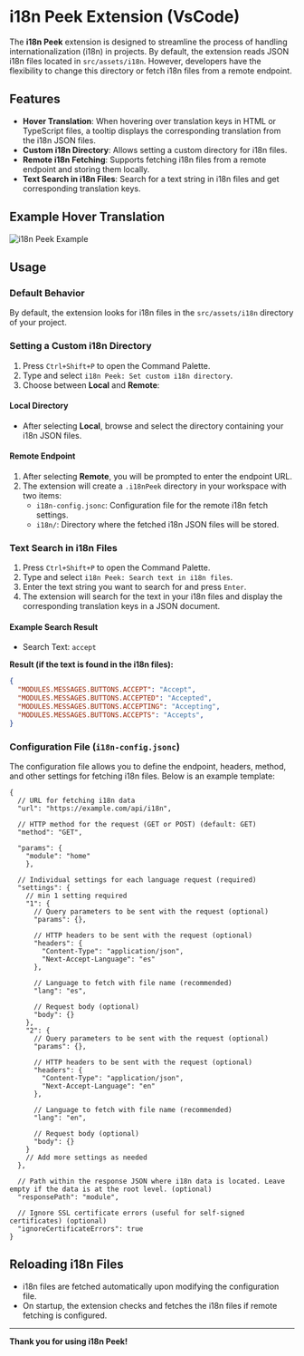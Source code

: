 # i18n Peek Extension (VsCode)

The **i18n Peek** extension is designed to streamline the process of handling internationalization (i18n) in projects. By default, the extension reads JSON i18n files located in `src/assets/i18n`. However, developers have the flexibility to change this directory or fetch i18n files from a remote endpoint.

## Features

- **Hover Translation**: When hovering over translation keys in HTML or TypeScript files, a tooltip displays the corresponding translation from the i18n JSON files.
- **Custom i18n Directory**: Allows setting a custom directory for i18n files.
- **Remote i18n Fetching**: Supports fetching i18n files from a remote endpoint and storing them locally.
- **Text Search in i18n Files**: Search for a text string in i18n files and get corresponding translation keys.

## Example Hover Translation

![i18n Peek Example](https://raw.githubusercontent.com/RockyCott/i18n-peek/master/assets/resultado.png)

## Usage

### Default Behavior

By default, the extension looks for i18n files in the `src/assets/i18n` directory of your project.

### Setting a Custom i18n Directory

1. Press `Ctrl+Shift+P` to open the Command Palette.
2. Type and select `i18n Peek: Set custom i18n directory`.
3. Choose between **Local** and **Remote**:

#### Local Directory

- After selecting **Local**, browse and select the directory containing your i18n JSON files.

#### Remote Endpoint

1. After selecting **Remote**, you will be prompted to enter the endpoint URL.
2. The extension will create a `.i18nPeek` directory in your workspace with two items:
   - `i18n-config.jsonc`: Configuration file for the remote i18n fetch settings.
   - `i18n/`: Directory where the fetched i18n JSON files will be stored.

### Text Search in i18n Files

1. Press `Ctrl+Shift+P` to open the Command Palette.
2. Type and select `i18n Peek: Search text in i18n files`.
3. Enter the text string you want to search for and press `Enter`.
4. The extension will search for the text in your i18n files and display the corresponding translation keys in a JSON document.

#### Example Search Result

- Search Text: `accept`

**Result (if the text is found in the i18n files):**


```json
{
  "MODULES.MESSAGES.BUTTONS.ACCEPT": "Accept",
  "MODULES.MESSAGES.BUTTONS.ACCEPTED": "Accepted",
  "MODULES.MESSAGES.BUTTONS.ACCEPTING": "Accepting",
  "MODULES.MESSAGES.BUTTONS.ACCEPTS": "Accepts",
}
```



### Configuration File (`i18n-config.jsonc`)

The configuration file allows you to define the endpoint, headers, method, and other settings for fetching i18n files. Below is an example template:

```jsonc
{
  // URL for fetching i18n data
  "url": "https://example.com/api/i18n",

  // HTTP method for the request (GET or POST) (default: GET)
  "method": "GET",

  "params": {
    "module": "home"
    },

  // Individual settings for each language request (required)
  "settings": {
    // min 1 setting required
    "1": {
      // Query parameters to be sent with the request (optional)
      "params": {},

      // HTTP headers to be sent with the request (optional)
      "headers": {
        "Content-Type": "application/json",
        "Next-Accept-Language": "es"
      },

      // Language to fetch with file name (recommended)
      "lang": "es",

      // Request body (optional)
      "body": {}
    },
    "2": {
      // Query parameters to be sent with the request (optional)
      "params": {},

      // HTTP headers to be sent with the request (optional)
      "headers": {
        "Content-Type": "application/json",
        "Next-Accept-Language": "en"
      },

      // Language to fetch with file name (recommended)
      "lang": "en",

      // Request body (optional)
      "body": {}
    }
    // Add more settings as needed
  },
  
  // Path within the response JSON where i18n data is located. Leave empty if the data is at the root level. (optional)
  "responsePath": "module",
  
  // Ignore SSL certificate errors (useful for self-signed certificates) (optional)
  "ignoreCertificateErrors": true
}
```
## Reloading i18n Files

- i18n files are fetched automatically upon modifying the configuration file.
- On startup, the extension checks and fetches the i18n files if remote fetching is configured.
  
---

**Thank you for using i18n Peek!**